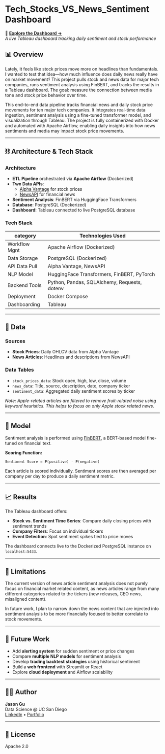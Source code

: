 # Tech_Stocks_VS_News_Sentiment Dashboard

🔗 **[Explore the Dashboard →](https://public.tableau.com/views/stocks_and_news/Dashboard1?:language=en-US&publish=yes&:sid=&:redirect=auth&:display_count=n&:origin=viz_share_link)**  
*A live Tableau dashboard tracking daily sentiment and stock performance*

## 📊 Overview

Lately, it feels like stock prices move more on headlines than fundamentals. I wanted to test that idea—how much influence does daily news really have on market movement? This project pulls stock and news data for major tech companies, runs sentiment analysis using FinBERT, and tracks the results in a Tableau dashboard. The goal: measure the connection between media tone and stock price behavior over time. 

This end-to-end data pipeline tracks financial news and daily stock price movements for ten major tech companies. 
It integrates real-time data ingestion, sentiment analysis using a fine-tuned transformer model, and visualization through Tableau. The project is fully containerized with Docker and automated with Apache Airflow, enabling daily insights into how news sentiments and media may impact stock price movements.

---

## ⛓️ Architecture & Tech Stack

### Architecture

- **ETL Pipeline** orchestrated via **Apache Airflow** (Dockerized)
- **Two Data APIs**:
  - [Alpha Vantage](https://www.alphavantage.co/) for stock prices
  - [NewsAPI](https://newsapi.org/) for financial news
- **Sentiment Analysis**: FinBERT via HuggingFace Transformers
- **Database**: PostgreSQL (Dockerized)
- **Dashboard**: Tableau connected to live PostgreSQL database

### Tech Stack

| category      | Technologies Used           |
|---------------|-----------------------------|
| Workflow Mgnt | Apache Airflow (Dockerized) |
| Data Storage  | PostgreSQL (Dockerized)     |
| API Data Pull | Alpha Vantage, NewsAPI      |
| NLP Model      | HuggingFace Transformers, FinBERT, PyTorch      |
| Backend Tools  | Python, Pandas, SQLAlchemy, Requests, dotenv    |
| Deployment     | Docker Compose                                  |
| Dashboarding   | Tableau    |

---

## 🧾 Data

### Sources

- **Stock Prices**: Daily OHLCV data from Alpha Vantage
- **News Articles**: Headlines and descriptions from NewsAPI

### Data Tables

- `stock_prices_data`: Stock open, high, low, close, volume
- `news_data`: Title, source, description, date, company ticker
- `sentiment_data`: Aggregated daily sentiment scores by ticker

*Note: Apple-related articles are filtered to remove fruit-related noise using keyword heuristics. This helps to focus on only Apple stock related news.*

---

## 🤖 Model

Sentiment analysis is performed using [FinBERT](https://huggingface.co/yiyanghkust/finbert-tone), a BERT-based model fine-tuned on financial text.

**Scoring Function:**

```python
Sentiment Score = P(positive) - P(negative)
```

Each article is scored individually. Sentiment scores are then averaged per company per day to produce a daily sentiment metric.

---

## 📈 Results

The Tableau dashboard offers:

- **Stock vs. Sentiment Time Series**: Compare daily closing prices with sentiment trends
- **Company Filters**: Focus on individual tickers
- **Event Detection**: Spot sentiment spikes tied to price moves

The dashboard connects live to the Dockerized PostgreSQL instance on `localhost:5433`.

---

## 🤔 Limitations

The current version of news article sentiment analysis does not purely focus on financial market related content, as news articles range from many different categories related to the tickers (new releases, CEO news, misaligned content). 

In future work, I plan to narrow down the news content that are injected into sentiment analysis to be more financially focused to better correlate to stock movements.

---

## 🔮 Future Work

- Add **alerting system** for sudden sentiment or price changes
- Compare **multiple NLP models** for sentiment analysis
- Develop **trading backtest strategies** using historical sentiment
- Build a **web frontend** with Streamlit or React
- Explore **cloud deployment** and Airflow scalability

---

## 👨‍💻 Author

**Jason Gu**  
Data Science @ UC San Diego  
[LinkedIn](https://linkedin.com/in/jasongu) • [Portfolio](https://yourwebsite.com)

---

## 📜 License

Apache 2.0
